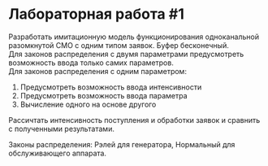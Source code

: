 # Лабораторная работа \#1

Разработать имитационную модель функционирования одноканальной разомкнутой СМО с одним
типом заявок. Буфер бесконечный.   
Для законов распределения с двумя параметрами предусмотреть возможность ввода только самих параметров.  
Для законов распределения с одним параметром:

1. Предусмотреть возможность ввода интенсивности
2. Предусмотреть возможность ввода параметра
3. Вычисление одного на основе другого

Рассичтать интенсивность поступления и обработки заявок и сравнить с полученными результатами.

Законы распределения: Рэлей для генератора, Нормальный для обслуживающего аппарата.